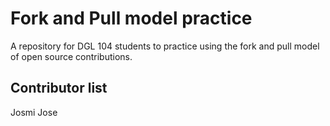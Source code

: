 # Fork and Pull model practice
A repository for DGL 104 students to practice using the fork and pull model of open source contributions.

## Contributor list
Josmi Jose